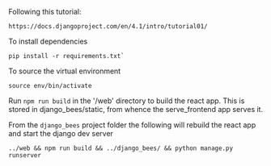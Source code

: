 Following this tutorial:
```
https://docs.djangoproject.com/en/4.1/intro/tutorial01/
```

To install dependencies
```
pip install -r requirements.txt`
```

To source the virtual environment
```
source env/bin/activate
```

Run `npm run build` in the '/web' directory to build the react app. This is stored
in django_bees/static, from whence the serve_frontend app serves it.

From the `django_bees` project folder the following will rebuild the react app
and start the django dev server
```
../web && npm run build && ../django_bees/ && python manage.py runserver
```
